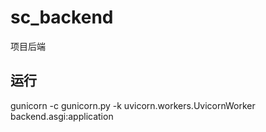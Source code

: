 # sc_backend
项目后端

## 运行
gunicorn -c gunicorn.py -k uvicorn.workers.UvicornWorker backend.asgi:application

